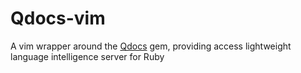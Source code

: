 # Qdocs-vim

A vim wrapper around the [Qdocs](https://github.com/johansenja/qdocs) gem, providing access lightweight language intelligence server for Ruby
